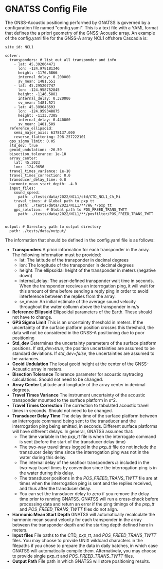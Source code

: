 # GNATSS Config File

The GNSS-Acoustic positioning performed by GNATSS is governed by a configuration file named "config.yaml". This is a text file with a YAML format that defines the a priori geometry of the GNSS-Acoustic array. An example of the config.yaml file for the GNSS-A array NCL1 offshore Cascadia is:

```
site_id: NCL1

solver:
  transponders: # list out all transponder and info
    - lat: 45.302064471
      lon: -124.978181346
      height: -1176.5866
      internal_delay: 0.200000
      sv_mean: 1481.551
    - lat: 45.295207747
      lon: -124.958752845
      height: -1146.5881
      internal_delay: 0.320000
      sv_mean: 1481.521
    - lat: 45.309643593
      lon: -124.959348875
      height: -1133.7305
      internal_delay: 0.440000
      sv_mean: 1481.509
  reference_ellipsoid:
    semi_major_axis: 6378137.000
    reverse_flattening: 298.257222101
  gps_sigma_limit: 0.05
  std_dev: true
  geoid_undulation: -26.59
  bisection_tolerance: 1e-10
  array_center:
    lat: 45.3023
    lon: -124.9656
  travel_times_variance: 1e-10
  travel_times_correction: 0.0
  transducer_delay_time: 0.0
  harmonic_mean_start_depth: -4.0
  input_files:
    sound_speed:
      path: ./tests/data/2022/NCL1/ctd/CTD_NCL1_Ch_Mi
    travel_times: # Global path to pxp_tt
      path: ./tests/data/2022/NCL1/**/WG_*/pxp_tt
    gps_solution:  # Global path to POS_FREED_TRANS_TWTT
      path: ./tests/data/2022/NCL1/**/posfilter/POS_FREED_TRANS_TWTT


output: # Directory path to output directory
  path: ./tests/data/output/
```

The information that should be defined in the config.yaml file is as follows:

- **Transponders** A priori information for each transponder in the array. The following information must be provided:
  - lat: The latitude of the transponder in decimal degrees
  - lon: The longitude of the transponder in decimal degrees
  - height: The ellipsoidal height of the transponder in meters (negative down)
  - internal_delay: The user-defined transponder wait time in seconds. When the transponder receives an interrogation ping, it will wait for this amount of time before sending a reply ping in order to avoid interference between the replies from the array.
  - sv_mean: An initial estimate of the average sound velocity throughout the water collumn above the transponder in m/s
- **Reference Ellipsoid** Ellipsoidal parameters of the Earth. These should not have to change.
- **GPS Sigma Limit** This is an uncertainty threshold in meters. If the uncertainty of the surface platform position crosses this threshold, the data will not be considered in the GNSS-A positioning due to poor positioning
- **Std_dev** Determines the uncertainty parameters of the surface platform positions. If *std_dev=true*, the position uncertainties are assumed to be standard deviations. If *std_dev=false*, the uncertainties are assumed to be variances.
- **Geoid Undulation** The local geoid height at the center of the GNSS-Acoustic array in meters.
- **Bisection Tolerance** Tolerance parameter for acoustic raytracing calculations. Should not need to be changed.
- **Array Center** Latitude and longitude of the array center in decimal degrees.
- **Travel Times Variance** The instrument uncertainty of the acoustic transponder mounted to the surface platform in s^2.
- **Travel Times Correction** The correction to tabulated acoustic travel times in seconds. Should not need to be changed.
- **Transducer Delay Time** The delay time of the surface platform between an interrogate command being sent to the transducer and the interrogation ping being emitted, in seconds. Different surface platforms will have different delays. In general, GNATSS assumes that:
  - The time variable in the *pxp_tt* file is when the interrogate command is sent (before the start of the transducer delay time)
  - The two-way travel times logged in the *pxp_tt* file do not include the transducer delay time since the interrogation ping was not in the water during this delay.
  - The internal delay of the seafloor transponders *is* included in the two-way travel times by convention since the interrogation ping is in the water during this delay.
  - The transducer positions in the *POS_FREED_TRANS_TWTT* file are at times when the interrogation ping is sent and the replies received, and thus after the transducer delay.
  - You can set the transducer delay to zero if you remove the delay time prior to running GNATSS. GNATSS will run a cross-check before processing data and return an error if the ping timings of the *pxp_tt* and *POS_FREED_TRANS_TWTT* files do not align.
- **Harmonic Mean Start Depth** GNATSS will automatically recalculate the harmonic mean sound velocity for each transponder in the array between the transponder depth and the starting depth defined here in meters.
- **Input files** File paths to the CTD, *pxp_tt*, and *POS_FREED_TRANS_TWTT* files. You may choose to provide UNIX wildcard characters in the filepaths if you chose to prepare the data in daily batches, in which case GNATSS will automatically compile them. Alternatively, you may choose to provide single *pxp_tt* and *POS_FREED_TRANS_TWTT* files.
- **Output Path** File path in which GNATSS will store positioning results.

